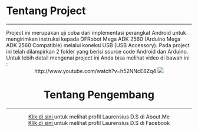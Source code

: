 <h1>Tentang Project</h1><hr>
Project ini merupakan uji coba dari implementasi perangkat Android untuk mengirimkan instruksi kepada DFRobot Mega ADK 2560 (Arduino Mega ADK 2560 Compatible) melalui koneksi USB (USB Accessory). Pada project ini telah dilampirkan 2 folder yang berisi source code Android dan Arduino. Untuk lebih detail mengenai project ini Anda bisa melihat video di bawah ini : <br> <center>http://www.youtube.com/watch?v=h52NNcE8Zq4
<a href="http://www.youtube.com/watch?v=h52NNcE8Zq4" target="_balnk"> <img src="https://bintank23.files.wordpress.com/2014/09/sniping1.png"> </a>
<br>
<h1>Tentang Pengembang</h1><hr>
<a href="http://about.me/laurensius" target="_blank">Klik di sini </a> untuk melihat profil Laurensius D.S di About.Me<br>
<a href="https://www.facebook.com/saya.laurensius" target="_blank">Klik di sini </a> untuk melihat profil Laurensius D.S di Facebook<br>
